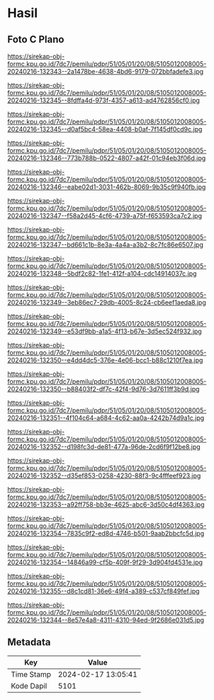 # Hasil

## Foto C Plano

https://sirekap-obj-formc.kpu.go.id/7dc7/pemilu/pdpr/51/05/01/20/08/5105012008005-20240216-132343--2a1478be-4638-4bd6-9179-072bbfadefe3.jpg

https://sirekap-obj-formc.kpu.go.id/7dc7/pemilu/pdpr/51/05/01/20/08/5105012008005-20240216-132345--8fdffa4d-973f-4357-a613-ad4762856cf0.jpg

https://sirekap-obj-formc.kpu.go.id/7dc7/pemilu/pdpr/51/05/01/20/08/5105012008005-20240216-132345--d0af5bc4-58ea-4408-b0af-7f145df0cd9c.jpg

https://sirekap-obj-formc.kpu.go.id/7dc7/pemilu/pdpr/51/05/01/20/08/5105012008005-20240216-132346--773b788b-0522-4807-a42f-01c94eb3f06d.jpg

https://sirekap-obj-formc.kpu.go.id/7dc7/pemilu/pdpr/51/05/01/20/08/5105012008005-20240216-132346--eabe02d1-3031-462b-8069-9b35c9f940fb.jpg

https://sirekap-obj-formc.kpu.go.id/7dc7/pemilu/pdpr/51/05/01/20/08/5105012008005-20240216-132347--f58a2d45-4cf6-4739-a75f-f653593ca7c2.jpg

https://sirekap-obj-formc.kpu.go.id/7dc7/pemilu/pdpr/51/05/01/20/08/5105012008005-20240216-132347--bd661c1b-8e3a-4a4a-a3b2-8c7fc86e6507.jpg

https://sirekap-obj-formc.kpu.go.id/7dc7/pemilu/pdpr/51/05/01/20/08/5105012008005-20240216-132348--5bdf2c82-1fe1-412f-a104-cdc14914037c.jpg

https://sirekap-obj-formc.kpu.go.id/7dc7/pemilu/pdpr/51/05/01/20/08/5105012008005-20240216-132349--3eb86ec7-29db-4005-8c24-cb6eef1aeda8.jpg

https://sirekap-obj-formc.kpu.go.id/7dc7/pemilu/pdpr/51/05/01/20/08/5105012008005-20240216-132349--e53df9bb-a1a5-4f13-b67e-3d5ec524f932.jpg

https://sirekap-obj-formc.kpu.go.id/7dc7/pemilu/pdpr/51/05/01/20/08/5105012008005-20240216-132350--e4dd4dc5-376e-4e06-bcc1-b88c1210f7ea.jpg

https://sirekap-obj-formc.kpu.go.id/7dc7/pemilu/pdpr/51/05/01/20/08/5105012008005-20240216-132350--b88403f2-df7c-42f4-9d76-3d7611ff3b9d.jpg

https://sirekap-obj-formc.kpu.go.id/7dc7/pemilu/pdpr/51/05/01/20/08/5105012008005-20240216-132351--4f104c64-a684-4c62-aa0a-4242b74d9a1c.jpg

https://sirekap-obj-formc.kpu.go.id/7dc7/pemilu/pdpr/51/05/01/20/08/5105012008005-20240216-132352--d198fc3d-de81-477a-96de-2cd6f9f12be8.jpg

https://sirekap-obj-formc.kpu.go.id/7dc7/pemilu/pdpr/51/05/01/20/08/5105012008005-20240216-132352--d35ef853-0258-4230-88f3-9c4fffeef923.jpg

https://sirekap-obj-formc.kpu.go.id/7dc7/pemilu/pdpr/51/05/01/20/08/5105012008005-20240216-132353--a92ff758-bb3e-4625-abc6-3d50c4df4363.jpg

https://sirekap-obj-formc.kpu.go.id/7dc7/pemilu/pdpr/51/05/01/20/08/5105012008005-20240216-132354--7835c9f2-ed8d-4746-b501-9aab2bbcfc5d.jpg

https://sirekap-obj-formc.kpu.go.id/7dc7/pemilu/pdpr/51/05/01/20/08/5105012008005-20240216-132354--14846a99-cf5b-409f-9f29-3d904fd4531e.jpg

https://sirekap-obj-formc.kpu.go.id/7dc7/pemilu/pdpr/51/05/01/20/08/5105012008005-20240216-132355--d8c1cd81-36e6-49f4-a389-c537cf849fef.jpg

https://sirekap-obj-formc.kpu.go.id/7dc7/pemilu/pdpr/51/05/01/20/08/5105012008005-20240216-132344--8e57e4a8-4311-4310-94ed-9f2686e031d5.jpg


## Metadata

| Key        | Value               |
| ---------- | ------------------- |
| Time Stamp | 2024-02-17 13:05:41 |
| Kode Dapil | 5101                |



